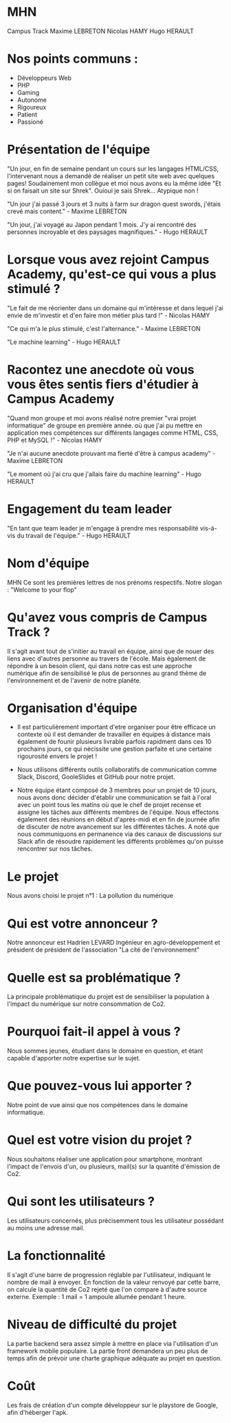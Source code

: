 # MHN
Campus Track
Maxime LEBRETON
Nicolas HAMY
Hugo HERAULT

# Nos points communs : 
- Développeurs Web
- PHP
- Gaming
- Autonome
- Rigoureux
- Patient
- Passioné

# Présentation de l'équipe
"Un jour, en fin de semaine pendant un cours sur les langages HTML/CSS, l'intervenant nous a demandé de réaliser un petit site web avec quelques pages!
Soudainement mon collègue et moi nous avons eu la même idée "Et si on faisait un site sur Shrek". Ouioui je sais Shrek... Atypique non !

"Un jour j'ai passé 3 jours et 3 nuits à farm sur dragon quest swords, j'étais crevé mais content." - Maxime LEBRETON

"Un jour, j'ai voyagé au Japon pendant 1 mois. 
J'y ai rencontré des personnes incroyable et des paysages magnifiques." - Hugo HERAULT

# Lorsque vous avez rejoint Campus Academy, qu'est-ce qui vous a plus stimulé ?
"Le fait de me réorienter dans un domaine qui m'intéresse et dans lequel j'ai envie de m'investir et d'en faire mon métier plus tard !" - Nicolas HAMY

"Ce qui m'a le plus stimulé, c'est l'alternance." - Maxime LEBRETON

"Le machine learning" - Hugo HERAULT

# Racontez une anecdote où vous vous êtes sentis fiers d'étudier à Campus Academy
"Quand mon groupe et moi avons réalisé notre premier "vrai projet informatique" de groupe en première année.
où que j'ai pu mettre en application mes compétences sur différents langages comme HTML, CSS, PHP et MySQL !" - Nicolas HAMY

"Je n'ai aucune anecdote prouvant ma fierté d'être à campus academy" - Maxime LEBRETON

"Le moment où j'ai cru que j'allais faire du machine learning" - Hugo HERAULT

# Engagement du team leader
"En tant que team leader je m'engage à prendre mes responsabilité vis-à-vis du travail de l'équipe." - Hugo HERAULT

# Nom d'équipe
MHN
Ce sont les premières lettres de nos prénoms respectifs.
Notre slogan : "Welcome to your flop"

# Qu'avez vous compris de Campus Track ?
Il s'agit avant tout de s'initier au travail en équipe, ainsi que de nouer des liens avec d'autres personne au travers de l'école. Mais également de répondre à un besoin client, qui dans notre cas est une approche numérique afin de sensibilisé le plus de personnes au grand thème de l'environnement et de l'avenir de notre planête.

# Organisation d'équipe
- Il est particulièrement important d'etre organiser pour être efficace un contexte où il est demander de travailler en équipes à distance mais également de founir plusieurs livrable parfois rapidment dans ces 10 prochains jours, ce qui nécissite une gestion parfaite et une certaine rigourosité envers le projet !

- Nous utilisons différents outils collaboratifs de communication comme Slack, Discord, GooleSlides et GitHub pour notre projet.

- Notre équipe étant composé de 3 membres pour un projet de 10 jours, nous avons donc décider d'établir une communication se fait à l'oral avec un point tous les matins où que le chef de projet recense et assigne les tâches aux différents membres de l'équipe. Nous effectons également des réunions en début d'après-midi et en fin de journée afin de discuter de notre avancement sur les différentes tâches. A noté que nous communiquons en permanence via des canaux de discussions sur Slack afin de résoudre rapidement les différents problèmes qu'on puisse rencontrer sur nos tâches.

# Le projet
Nous avons choisi le projet n°1 : La pollution du numérique

# Qui est votre annonceur ?
Notre annonceur est Hadrien LEVARD Ingénieur en agro-développement et président de président de l'association "La cité de l'environnement"

# Quelle est sa problématique ?
La principale problématique du projet est de sensibiliser la population à l'impact du numérique sur notre consommation de Co2.

# Pourquoi fait-il appel à vous ?
Nous sommes jeunes, étudiant dans le domaine en question, et étant capable d'apporter notre expertise sur le sujet.

# Que pouvez-vous lui apporter ?
Notre point de vue ainsi que nos compétences dans le domaine informatique.

# Quel est votre vision du projet ?
Nous souhaitons réaliser une application pour smartphone, montrant l'impact de l'envois d'un, ou plusieurs, mail(s) sur la quantité d'émission de Co2.

# Qui sont les utilisateurs ?
Les utilisateurs concernés, plus précisemment tous les utilisateur possédant au moins une adresse mail.

# La fonctionnalité
Il s'agit d'une barre de progression réglable par l'utilisateur, indiquant le nombre de mail à envoyer. En fonction de la valeur renvoyé par cette barre, on calcule la quantité de Co2 rejeté que l'on compare à d'autre source externe. Exemple : 1 mail = 1 ampoule allumée pendant 1 heure.

# Niveau de difficulté du projet
La partie backend sera assez simple à mettre en place via l'utilisation d'un framework mobile populaire.
La partie front demandera un peu plus de temps afin de prévoir une charte graphique adéquate au projet en question.

# Coût
Les frais de création d'un compte développeur sur le playstore de Google, afin d'héberger l'apk.
